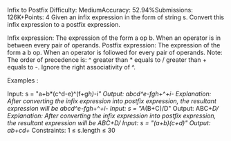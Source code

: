 Infix to Postfix
Difficulty: MediumAccuracy: 52.94%Submissions: 126K+Points: 4
Given an infix expression in the form of string s. Convert this infix expression to a postfix expression.

Infix expression: The expression of the form a op b. When an operator is in between every pair of operands.
Postfix expression: The expression of the form a b op. When an operator is followed for every pair of operands.
Note: The order of precedence is: ^ greater than * equals to / greater than + equals to -. Ignore the right associativity of ^.

Examples :

Input: s = "a+b*(c^d-e)^(f+g*h)-i"
Output: abcd^e-fgh*+^*+i-
Explanation: After converting the infix expression into postfix expression, the resultant expression will be abcd^e-fgh*+^*+i-
Input: s = "A*(B+C)/D"
Output: ABC+*D/
Explanation: After converting the infix expression into postfix expression, the resultant expression will be ABC+*D/
Input: s = "(a+b)*(c+d)"
Output: ab+cd+*
Constraints:
1 ≤ s.length ≤ 30

